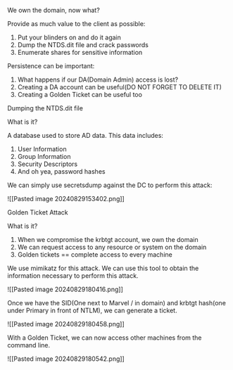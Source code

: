 We own the domain, now what?

Provide as much value to the client as possible:
1) Put your blinders on and do it again
2) Dump the NTDS.dit file and crack passwords
3) Enumerate shares for sensitive information

Persistence can be important:
1) What happens if our DA(Domain Admin) access is lost?
2) Creating a DA account can be useful(DO NOT FORGET TO DELETE IT)
3) Creating a Golden Ticket can be useful too

Dumping the NTDS.dit file

What is it?

A database used to store AD data. This data includes:
1) User Information
2) Group Information
3) Security Descriptors 
4) And oh yea, password hashes

We can simply use secretsdump against the DC to perform this attack:

![[Pasted image 20240829153402.png]]


Golden Ticket Attack

What is it?

1) When we compromise the krbtgt account, we own the domain
2) We can request access to any resource or system on the domain
3) Golden tickets == complete access to every machine

We use mimikatz for this attack. We can use this tool to obtain the information necessary to perform this attack.

![[Pasted image 20240829180416.png]]

Once we have the SID(One next to Marvel / in domain) and krbtgt hash(one under Primary in front of NTLM), we can generate a ticket.

![[Pasted image 20240829180458.png]]

With a Golden Ticket, we can now access other machines from the command line.

![[Pasted image 20240829180542.png]]

